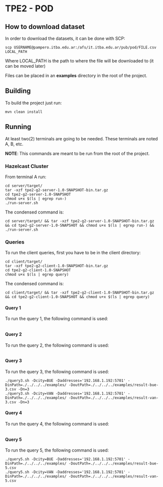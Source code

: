# TPE2 - POD

## How to download dataset
In order to download the datasets, it can be done with SCP:
```
scp USERNAME@pampero.itba.edu.ar:/afs/it.itba.edu.ar/pub/pod/FILE.csv LOCAL_PATH
```
Where LOCAL_PATH is the path to where the file will be downloaded to (it can be moved later)

Files can be placed in an **examples** directory in the root of the project.

## Building
To build the project just run:
```
mvn clean install
```

## Running
At least two(2) terminals are going to be needed. These terminals are noted A, B, etc.

**NOTE**: This commands are meant to be run from the root of the project.

### Hazelcast Cluster
From terminal A run:
```
cd server/target/
tar -xzf tpe2-g2-server-1.0-SNAPSHOT-bin.tar.gz
cd tpe2-g2-server-1.0-SNAPSHOT
chmod u+x $(ls | egrep run-)
./run-server.sh
```

The condensed command is:
```
cd server/target/ && tar -xzf tpe2-g2-server-1.0-SNAPSHOT-bin.tar.gz && cd tpe2-g2-server-1.0-SNAPSHOT && chmod u+x $(ls | egrep run-) && ./run-server.sh
```

### Queries
To run the client queries, first you have to be in the client directory:
```
cd client/target/
tar -xzf tpe2-g2-client-1.0-SNAPSHOT-bin.tar.gz
cd tpe2-g2-client-1.0-SNAPSHOT
chmod u+x $(ls | egrep query)
```

The condensed command is:
```
cd client/target/ && tar -xzf tpe2-g2-client-1.0-SNAPSHOT-bin.tar.gz && cd tpe2-g2-client-1.0-SNAPSHOT && chmod u+x $(ls | egrep query)
```

#### Query 1
To run the query 1, the following command is used:
```
```

#### Query 2
To run the query 2, the following command is used:
```
```

#### Query 3
To run the query 3, the following command is used:
```
./query3.sh -Dcity=BUE -Daddresses='192.168.1.192:5701' -DinPath=./../../../examples/ -DoutPath=./../../../examples/result-bue-3.csv -Dn=3
./query3.sh -Dcity=VAN -Daddresses='192.168.1.192:5701' -DinPath=./../../../examples/ -DoutPath=./../../../examples/result-van-3.csv -Dn=3
```

#### Query 4
To run the query 4, the following command is used:
```
```

#### Query 5
To run the query 5, the following command is used:
```
./query5.sh -Dcity=BUE -Daddresses='192.168.1.192:5701' -DinPath=./../../../examples/ -DoutPath=./../../../examples/result-bue-5.csv
./query5.sh -Dcity=VAN -Daddresses='192.168.1.192:5701' -DinPath=./../../../examples/ -DoutPath=./../../../examples/result-van-5.csv
```